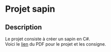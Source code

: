 # Projet sapin

## Description
<div>
Le projet consiste à créer un sapin en C#.<br>
Voici le <a href="https://github.com/Pumpkinouu/container-for-PDF/blob/master/P-Prog_Sapin.pdf">lien</a> du PDF pour le projet et les consigne.
</div>


